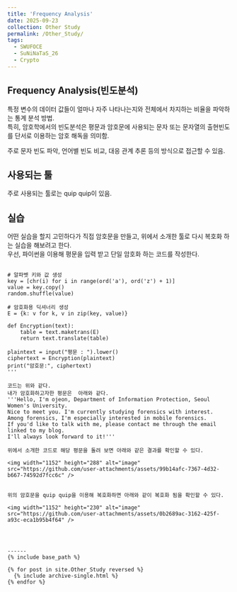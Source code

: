 ```yaml
---
title: 'Frequency Analysis'
date: 2025-09-23
collection: Other Study
permalink: /Other_Study/
tags:
  - SWUFOCE
  - SuNiNaTaS_26
  - Crypto
---
```


## Frequency Analysis(빈도분석)
특정 변수의 데이터 값들이 얼마나 자주 나타나는지와 전체에서 차지하는 비율을 파악하는 통계 분석 방법.   
특히, 암호학에서의 빈도분석은 평문과 암호문에 사용되는 문자 또는 문자열의 출현빈도를 단서로 이용하는 암호 해독을 의미함.

주로 문자 빈도 파악, 언어별 빈도 비교, 대응 관계 추론 등의 방식으로 접근할 수 있음.

## 사용되는 툴
주로 사용되는 툴로는 quip quip이 있음.   

## 실습
어떤 실습을 할지 고민하다가 직접 암호문을 만들고, 위에서 소개한 툴로 다시 복호화 하는 실습을 해보려고 한다.  
우선, 파이썬을 이용해 평문을 입력 받고 단일 암호화 하는 코드를 작성한다.  
```import random

# 알파벳 키와 값 생성
key = [chr(i) for i in range(ord('a'), ord('z') + 1)]
value = key.copy()
random.shuffle(value)

# 암호화용 딕셔너리 생성
E = {k: v for k, v in zip(key, value)}    

def Encryption(text):
    table = text.maketrans(E)
    return text.translate(table)  

plaintext = input("평문 : ").lower()
ciphertext = Encryption(plaintext)
print("암호문:", ciphertext)
'''  

코드는 위와 같다.
내가 암호화하고자한 평문은  아래와 같다.
'''Hello, I'm ojeon, Department of Information Protection, Seoul Women's University.  
Nice to meet you. I'm currently studying forensics with interest.  
Among forensics, I'm especially interested in mobile forensics.  
If you'd like to talk with me, please contact me through the email linked to my blog.  
I'll always look forward to it!'''  

위에서 소개한 코드로 해당 평문을 돌려 보면 아래와 같은 결과를 확인할 수 있다.

<img width="1152" height="288" alt="image" src="https://github.com/user-attachments/assets/99b14afc-7367-4d32-b667-74592d7fcc6c" />


위의 암호문을 quip quip을 이용해 복호화하면 아래와 같이 복호화 됨을 확인할 수 있다.

<img width="1152" height="230" alt="image" src="https://github.com/user-attachments/assets/0b2689ac-3162-425f-a93c-eca1b95b4f64" />




------
{% include base_path %}

{% for post in site.Other_Study reversed %}
  {% include archive-single.html %}
{% endfor %}
